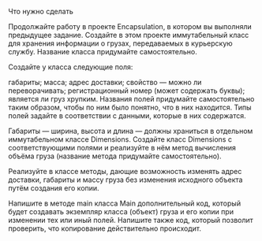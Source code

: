 Что нужно сделать

Продолжайте работу в проекте Encapsulation, в котором вы выполняли предыдущее задание. 
Создайте в этом проекте иммутабельный класс для хранения информации о грузах, передаваемых в курьерскую службу. 
Название класса придумайте самостоятельно.

Создайте у класса следующие поля:

габариты;
масса;
адрес доставки;
свойство — можно ли переворачивать;
регистрационный номер (может содержать буквы);
является ли груз хрупким.
Названия полей придумайте самостоятельно таким образом, чтобы по ним было понятно, что в них находится. 
Типы полей задайте в соответствии с данными, которые в них содержатся.

Габариты — ширина, высота и длина — должны храниться в отдельном иммутабельном классе Dimensions. 
Создайте класс Dimensions с соответствующими полями и реализуйте в нём метод вычисления объёма груза (название метода придумайте самостоятельно).

Реализуйте в классе методы, дающие возможность изменять адрес доставки, габариты и массу груза без изменения исходного объекта путём создания его копии.

Напишите в методе main класса Main дополнительный код, который будет создавать экземпляр класса (объект) груза и его копии при изменении тех или иный полей. 
Напишите также код, который позволит проверить, что копирование действительно происходит.
